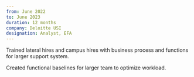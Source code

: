 ```yaml
---
from: June 2022
to: June 2023
duration: 12 months
company: Deloitte USI
designation: Analyst, EFA
---
```


Trained lateral hires and campus hires with business process and functions for larger support system.

Created functional baselines for larger team to optimize workload.

